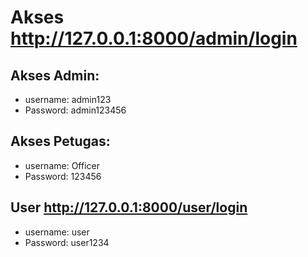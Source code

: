 # Akses http://127.0.0.1:8000/admin/login

## Akses Admin:

- username: admin123
- Password: admin123456

## Akses Petugas:
- username: Officer
- Password: 123456

## User http://127.0.0.1:8000/user/login
- username: user
- Password: user1234

